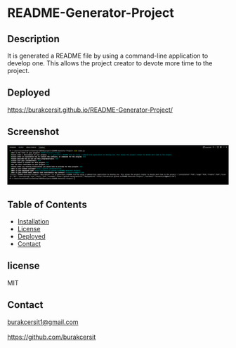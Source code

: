 
  # README-Generator-Project

  ## Description
  It is generated a README file by using a command-line application to develop one. This allows the project creator to devote more time to the project.

  ## Deployed
  https://burakcersit.github.io/README-Generator-Project/

  ## Screenshot
![alt text](./img/Screenshot%202022-11-02%20175709.png)

  ## Table of Contents
  * [Installation](#Installation)
  * [License](#license)
  * [Deployed](#Deployed)
  * [Contact](#Contact)     

  ## license
  MIT

  ## Contact  
  burakcersit1@gmail.com  
  <br /> 
  https://github.com/burakcersit
